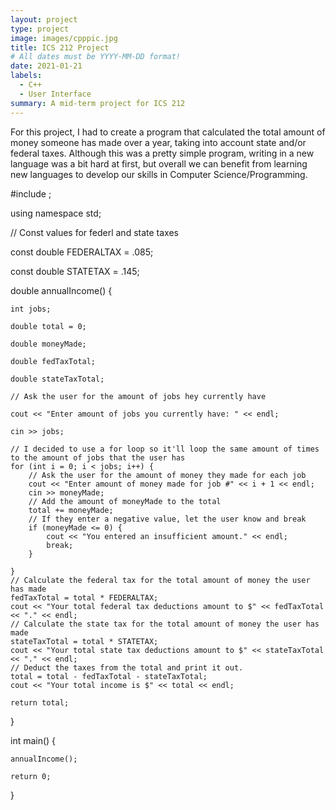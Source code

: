 ```yaml
---
layout: project
type: project
image: images/cpppic.jpg
title: ICS 212 Project 
# All dates must be YYYY-MM-DD format!
date: 2021-01-21
labels:
  - C++
  - User Interface
summary: A mid-term project for ICS 212 
---
```

For this project, I had to create a program that calculated the total amount of money someone has made over a year, taking into account state and/or federal taxes. Although this was a pretty simple program, writing in a new language was a bit hard at first, but overall we can benefit from learning new languages to develop our skills in Computer Science/Programming.

#include <iostream>;
	
using namespace std;

// Const values for federl and state taxes

const double FEDERALTAX = .085;

const double STATETAX = .145;

double annualIncome() {

	int jobs;
	
	double total = 0;
	
	double moneyMade;
	
	double fedTaxTotal;
	
	double stateTaxTotal;
	
	// Ask the user for the amount of jobs hey currently have
	
	cout << "Enter amount of jobs you currently have: " << endl;
	
	cin >> jobs; 

	// I decided to use a for loop so it'll loop the same amount of times to the amount of jobs that the user has
	for (int i = 0; i < jobs; i++) {
		// Ask the user for the amount of money they made for each job
		cout << "Enter amount of money made for job #" << i + 1 << endl;
		cin >> moneyMade;
		// Add the amount of moneyMade to the total
		total += moneyMade;
		// If they enter a negative value, let the user know and break
		if (moneyMade <= 0) {
			cout << "You entered an insufficient amount." << endl;
			break;
		}

	}
	// Calculate the federal tax for the total amount of money the user has made
	fedTaxTotal = total * FEDERALTAX;
	cout << "Your total federal tax deductions amount to $" << fedTaxTotal << "." << endl;
	// Calculate the state tax for the total amount of money the user has made
	stateTaxTotal = total * STATETAX;
	cout << "Your total state tax deductions amount to $" << stateTaxTotal << "." << endl;
	// Deduct the taxes from the total and print it out. 
	total = total - fedTaxTotal - stateTaxTotal;
	cout << "Your total income is $" << total << endl;

	return total;
}

int main() {

	annualIncome();

	return 0;
}



